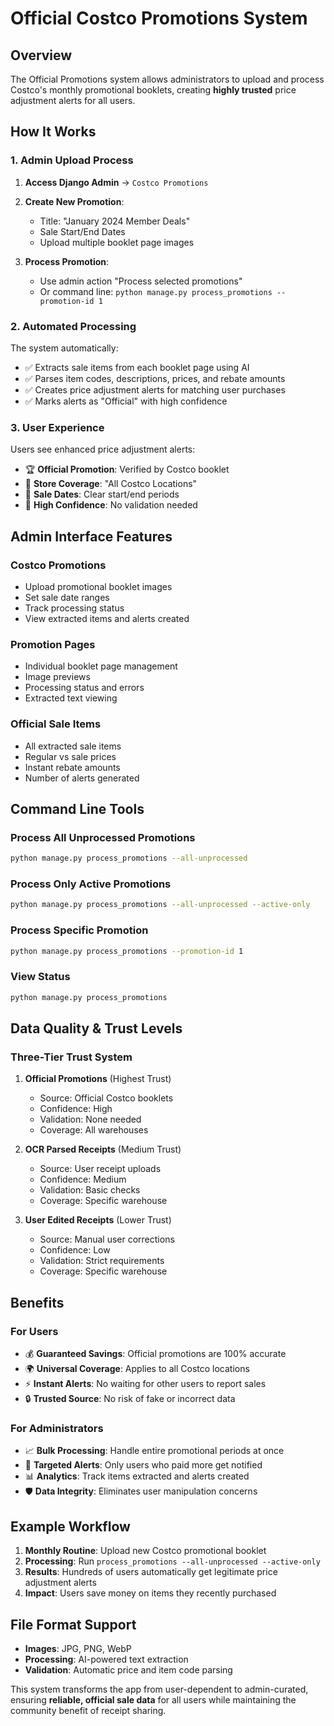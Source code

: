 # Official Costco Promotions System

## Overview
The Official Promotions system allows administrators to upload and process Costco's monthly promotional booklets, creating **highly trusted** price adjustment alerts for all users.

## How It Works

### 1. **Admin Upload Process**
1. **Access Django Admin** → `Costco Promotions`
2. **Create New Promotion**:
   - Title: "January 2024 Member Deals"  
   - Sale Start/End Dates
   - Upload multiple booklet page images

3. **Process Promotion**:
   - Use admin action "Process selected promotions"
   - Or command line: `python manage.py process_promotions --promotion-id 1`

### 2. **Automated Processing**
The system automatically:
- ✅ Extracts sale items from each booklet page using AI
- ✅ Parses item codes, descriptions, prices, and rebate amounts
- ✅ Creates price adjustment alerts for matching user purchases
- ✅ Marks alerts as "Official" with high confidence

### 3. **User Experience**
Users see enhanced price adjustment alerts:
- 🏆 **Official Promotion**: Verified by Costco booklet
- 🏪 **Store Coverage**: "All Costco Locations" 
- 📅 **Sale Dates**: Clear start/end periods
- 💯 **High Confidence**: No validation needed

## Admin Interface Features

### **Costco Promotions**
- Upload promotional booklet images
- Set sale date ranges  
- Track processing status
- View extracted items and alerts created

### **Promotion Pages**
- Individual booklet page management
- Image previews
- Processing status and errors
- Extracted text viewing

### **Official Sale Items**
- All extracted sale items
- Regular vs sale prices
- Instant rebate amounts
- Number of alerts generated

## Command Line Tools

### **Process All Unprocessed Promotions**
```bash
python manage.py process_promotions --all-unprocessed
```

### **Process Only Active Promotions**
```bash
python manage.py process_promotions --all-unprocessed --active-only
```

### **Process Specific Promotion**
```bash
python manage.py process_promotions --promotion-id 1
```

### **View Status**
```bash
python manage.py process_promotions
```

## Data Quality & Trust Levels

### **Three-Tier Trust System**
1. **Official Promotions** (Highest Trust)
   - Source: Official Costco booklets
   - Confidence: High
   - Validation: None needed
   - Coverage: All warehouses

2. **OCR Parsed Receipts** (Medium Trust)  
   - Source: User receipt uploads
   - Confidence: Medium
   - Validation: Basic checks
   - Coverage: Specific warehouse

3. **User Edited Receipts** (Lower Trust)
   - Source: Manual user corrections
   - Confidence: Low
   - Validation: Strict requirements
   - Coverage: Specific warehouse

## Benefits

### **For Users**
- 💰 **Guaranteed Savings**: Official promotions are 100% accurate
- 🌍 **Universal Coverage**: Applies to all Costco locations
- ⚡ **Instant Alerts**: No waiting for other users to report sales
- 🔒 **Trusted Source**: No risk of fake or incorrect data

### **For Administrators**
- 📈 **Bulk Processing**: Handle entire promotional periods at once
- 🎯 **Targeted Alerts**: Only users who paid more get notified
- 📊 **Analytics**: Track items extracted and alerts created
- 🛡️ **Data Integrity**: Eliminates user manipulation concerns

## Example Workflow

1. **Monthly Routine**: Upload new Costco promotional booklet
2. **Processing**: Run `process_promotions --all-unprocessed --active-only`
3. **Results**: Hundreds of users automatically get legitimate price adjustment alerts
4. **Impact**: Users save money on items they recently purchased

## File Format Support
- **Images**: JPG, PNG, WebP
- **Processing**: AI-powered text extraction
- **Validation**: Automatic price and item code parsing

This system transforms the app from user-dependent to admin-curated, ensuring **reliable, official sale data** for all users while maintaining the community benefit of receipt sharing. 